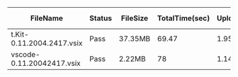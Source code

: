  | FileName                  | Status | FileSize | TotalTime(sec) | Upload(sec) | Submit(sec) | SignWait(sec) | Retry Count | 
 |---------------------------|--------|----------|----------------|-------------|-------------|---------------|-------------|
 | t.Kit-0.11.2004.2417.vsix | Pass   | 37.35MB  | 69.47          | 1.95        | 0.41        | 67.04         | 0           | 
 | vscode-0.11.20042417.vsix | Pass   | 2.22MB   | 78             | 1.14        | 0.47        | 75.57         | 0           | 
